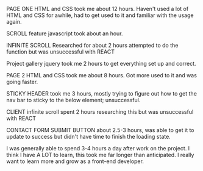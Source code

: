 PAGE ONE
HTML and CSS took me about 12 hours. Haven't used a lot of HTML and CSS for awhile, had to get used to it and familiar with the usage again.

SCROLL feature javascript took about an hour.

INFINITE SCROLL Researched for about 2 hours attempted to do the function but was unsuccessful with REACT

Project gallery jquery took me 2 hours to get everything set up and correct.



PAGE 2
HTML and CSS took me about 8 hours. Got more used to it and was going faster.

STICKY HEADER took me 3 hours, mostly trying to figure out how to get the nav bar to sticky to the below element; unsuccessful.

CLIENT infinite scroll spent 2 hours researching this but was unsuccessful with REACT

CONTACT FORM SUBMIT BUTTON about 2.5-3 hours, was able to get it to update to success but didn't have time to finish the loading state.

I was generally able to spend 3-4 hours a day after work on the project.  I think I have A LOT to learn, this took me far longer than anticipated. I really want to learn more and grow as a front-end developer.
